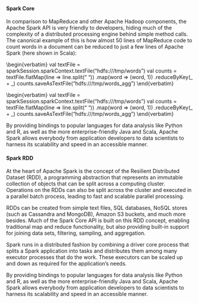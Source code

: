 
#### Spark Core

In comparison to MapReduce and other Apache Hadoop components, the Apache Spark API is very friendly to developers, hiding much of the complexity of a distributed processing engine behind simple method calls. The canonical example of this is how almost 50 lines of MapReduce code to count words in a document can be reduced to just a few lines of Apache Spark (here shown in Scala):


\begin{verbatim}
val textFile = sparkSession.sparkContext.textFile(“hdfs:///tmp/words”)
val counts = textFile.flatMap(line => line.split(“ “))
                      .map(word => (word, 1))
                      .reduceByKey(_ + _)
counts.saveAsTextFile(“hdfs:///tmp/words_agg”)
\end{verbatim}


\begin{verbatim}
val textFile = sparkSession.sparkContext.textFile(“hdfs:///tmp/words”)
val counts = textFile.flatMap(line => line.split(“ “))
                      .map(word => (word, 1))
                      .reduceByKey(_ + _)
counts.saveAsTextFile(“hdfs:///tmp/words_agg”)
\end{verbatim}

By providing bindings to popular languages for data analysis like Python and R, as well as the more enterprise-friendly Java and Scala, Apache Spark allows everybody from application developers to data scientists to harness its scalability and speed in an accessible manner.

#### Spark RDD

At the heart of Apache Spark is the concept of the Resilient Distributed Dataset (RDD), a programming abstraction that represents an immutable collection of objects that can be split across a computing cluster. Operations on the RDDs can also be split across the cluster and executed in a parallel batch process, leading to fast and scalable parallel processing.

RDDs can be created from simple text files, SQL databases, NoSQL stores (such as Cassandra and MongoDB), Amazon S3 buckets, and much more besides. Much of the Spark Core API is built on this RDD concept, enabling traditional map and reduce functionality, but also providing built-in support for joining data sets, filtering, sampling, and aggregation.

Spark runs in a distributed fashion by combining a driver core process that splits a Spark application into tasks and distributes them among many executor processes that do the work. These executors can be scaled up and down as required for the application’s needs.



By providing bindings to popular languages for data analysis like Python and R, as well as the more enterprise-friendly Java and Scala, Apache Spark allows everybody from application developers to data scientists to harness its scalability and speed in an accessible manner.
